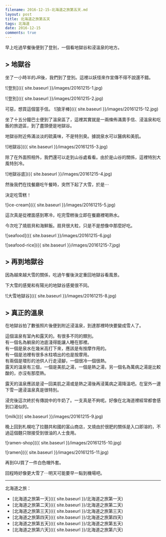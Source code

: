 ```yaml
---
filename: 2016-12-15-北海道之旅第五天.md
layout: post
title: 北海道之旅第五天
tags: 北海道
date: 2016-12-15
comments: true
---
```

早上吃過早餐後便到了登別，一個看地獄谷和浸溫泉的地方。

## > 地獄谷

坐了一小時半的JR後，我們到了登別。這裡以妖怪來作宣傳不得不說還不錯。

![登別]({{ site.baseurl }}/images/20161215-1.jpg)

![登別]({{ site.baseurl }}/images/20161215-2.jpg)


可惡，想買這個當手信。
![狼牙棒]({{ site.baseurl }}/images/20161215-12.jpg)

坐了十五分鐘巴士便到了溫泉區了，這裡其實就是一兩條佈滿賣手信、浸溫泉和吃飯的旅遊區，到了盡頭便是地獄谷。

地獄谷附近佈滿淡淡的硫黃味，不是特別臭。據說泉水可以醫病和美肌。

![地獄谷]({{ site.baseurl }}/images/20161215-3.jpg)

除了在外面照相外，我們還可以走到山谷處看看。由於是山谷的關係，這裡特別大風特別冷。

![地獄谷底]({{ site.baseurl }}/images/20161215-4.jpg)

然後我們在找餐廳吃午餐時，突然下起了大雪，於是⋯

決定吃雪糕！

![ice-cream]({{ site.baseurl }}/images/20161215-5.jpg)

這次真是從裡面感到寒冷，吃完雪糕後立即在餐廳裡喝熱水。

今次吃了燒扇貝和海鮮飯。扇貝很大粒，只是不是想像中那麼好吃。

![seafood]({{ site.baseurl }}/images/20161215-6.jpg)

![seafood-rice]({{ site.baseurl }}/images/20161215-7.jpg)

## > 再到地獄谷

因為越來越大雪的關係，吃過午餐後決定重回地獄谷看風景。

下大雪的感覺和有陽光的地獄谷感覺很不同。

![大雪地獄谷]({{ site.baseurl }}/images/20161215-8.jpg)

## > 真正的溫泉

在地獄谷拍了數張照片後便到附近浸溫泉，到達那裡時快要變成雪人了。

這個溫泉有室內和露天的。有很多不同的類別。  
有一個名為躺泉的池底淺得能讓人睡在那裡。  
有一個是泉水在幾米高打下來，應該是有按摩作用的。  
有一個是池裡有很多水柱噴出的也是按摩用。  
有兩個是環形的池供人行走浸腳，一個很冷一個很熱。  
露天的溫泉有三個，一個是美肌之湯，一個是熱之湯，另一個名為萬病之湯是比較酸的，亦沒有那麼熱。

露天的溫泉應該是浸一回美肌之湯或是熱之湯後再浸萬病之湯降溫吧。在室外一邊下雪一邊浸溫泉真是很特別。

浸完後這次終於有傳說中的牛奶了。一支真是不夠呢。好像在北海道裡經常都會感到口渴似的。

![milk]({{ site.baseurl }}/images/20161215-9.jpg)

晚上回到札幌吃了拉麵共和國的富山商店，叉燒由於很肥的關係是入口即溶的，不過這個麵只限接受到很油的人士食用。

![ramen-shop]({{ site.baseurl }}/images/20161215-10.jpg)

![ramen]({{ site.baseurl }}/images/20161215-11.jpg)

再到GU買了一件白色帽外套。

回程時好像更大雪了⋯明天可能要早一點到機場吧。

---
北海道之旅：

* [北海道之旅第一天]({{ site.baseurl }}/北海道之旅第一天)
* [北海道之旅第二天]({{ site.baseurl }}/北海道之旅第二天)
* [北海道之旅第三天]({{ site.baseurl }}/北海道之旅第三天)
* [北海道之旅第四天]({{ site.baseurl }}/北海道之旅第四天)
* [北海道之旅第五天]({{ site.baseurl }}/北海道之旅第五天)
* [北海道之旅第六天]({{ site.baseurl }}/北海道之旅第六天)